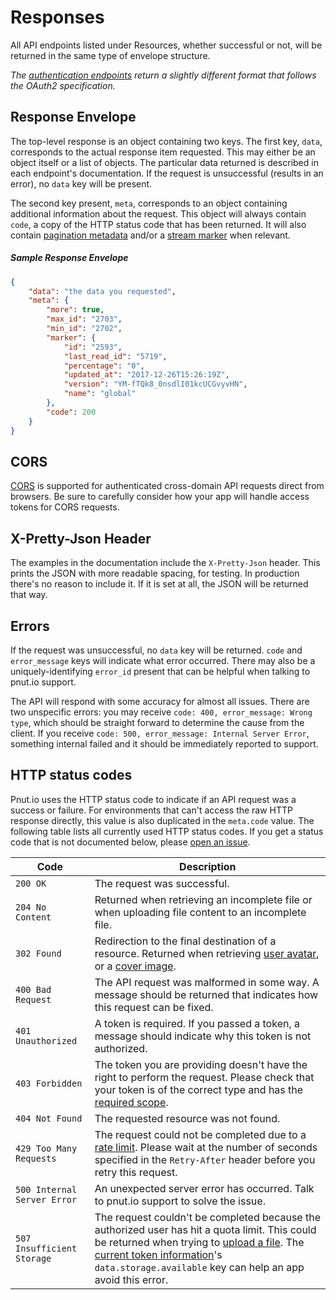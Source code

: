 # Responses

All API endpoints listed under Resources, whether successful or not, will be returned in the same type of envelope structure.

*The [authentication endpoints](../authentication/overview) return a slightly different format that follows the OAuth2 specification.*


## Response Envelope

The top-level response is an object containing two keys. The first key, `data`, corresponds to the actual response item requested. This may either be an object itself or a list of objects. The particular data returned is described in each endpoint's documentation. If the request is unsuccessful (results in an error), no `data` key will be present.

The second key present, `meta`, corresponds to an object containing additional information about the request. This object will always contain `code`, a copy of the HTTP status code that has been returned. It will also contain [pagination metadata](pagination) and/or a [stream marker](../resources/stream-marker) when relevant.

##### Sample Response Envelope
```json
{
    "data": "the data you requested",
    "meta": {
        "more": true,
        "max_id": "2703",
        "min_id": "2702",
        "marker": {
            "id": "2593",
            "last_read_id": "5719",
            "percentage": "0",
            "updated_at": "2017-12-26T15:26:19Z",
            "version": "YM-fTQk8_0nsdlI01kcUCGvyvHN",
            "name": "global"
        },
        "code": 200
    }
}
```


## CORS

[CORS](http://en.wikipedia.org/wiki/Cross-origin_resource_sharing) is supported for authenticated cross-domain API requests direct from browsers. Be sure to carefully consider how your app will handle access tokens for CORS requests.



## X-Pretty-Json Header

The examples in the documentation include the `X-Pretty-Json` header. This prints the JSON with more readable spacing, for testing. In production there's no reason to include it. If it is set at all, the JSON will be returned that way.



## Errors

If the request was unsuccessful, no `data` key will be returned. `code` and `error_message` keys will indicate what error occurred. There may also be a uniquely-identifying `error_id` present that can be helpful when talking to pnut.io support.

The API will respond with some accuracy for almost all issues. There are two unspecific errors: you may receive `code: 400, error_message: Wrong type`, which should be straight forward to determine the cause from the client. If you receive `code: 500, error_message: Internal Server Error`, something internal failed and it should be immediately reported to support.



## HTTP status codes

Pnut.io uses the HTTP status code to indicate if an API request was a success or failure. For environments that can't access the raw HTTP response directly, this value is also duplicated in the `meta.code` value. The following table lists all currently used HTTP status codes. If you get a status code that is not documented below, please [open an issue](https://github.com/pnut-api/api-spec/issues).

<table>
    <thead>
        <tr>
            <th>Code</th>
            <th>Description</th>
        </tr>
    </thead>
    <tbody>
        <tr>
            <td><code>200 OK</code></td>
            <td>The request was successful.</td>
        </tr>
        <tr>
            <td><code>204 No Content</code></td>
            <td>Returned when retrieving an incomplete file or when uploading file content to an incomplete file.</td>
        </tr>
        <tr>
            <td><code>302 Found</code></td>
            <td>Redirection to the final destination of a resource. Returned when retrieving <a href="../resources/users/profile#get-users-id-avatar">user avatar</a>, or a <a href="../resources/users/profile#get-users-id-cover">cover image</a>.</td>
        </tr>
        <tr>
            <td><code>400 Bad Request</code></td>
            <td>The API request was malformed in some way. A message should be returned that indicates how this request can be fixed.</td>
        </tr>
        <tr>
            <td><code>401 Unauthorized</code></td>
            <td>A token is required. If you passed a token, a message should indicate why this token is not authorized.</td>
        </tr>
        <tr>
            <td><code>403 Forbidden</code></td>
            <td>The token you are providing doesn't have the right to perform the request. Please check that your token is of the correct type and has the <a href="../authentication/scope">required scope</a>.</td>
        </tr>
        <tr>
            <td><code>404 Not Found</code></td>
            <td>The requested resource was not found.</td>
        </tr>
        <tr>
            <td><code>429 Too Many Requests</code></td>
            <td>The request could not be completed due to a <a href="rate-limits/">rate limit</a>. Please wait at the number of seconds specified in the <code>Retry-After</code> header before you retry this request.</td>
        </tr>
        <tr>
            <td><code>500 Internal Server Error</code></td>
            <td>An unexpected server error has occurred. Talk to pnut.io support to solve the issue.</td>
        </tr>
        <tr>
            <td><code>507 Insufficient Storage</code></td>
            <td>The request couldn't be completed because the authorized user has hit a quota limit. This could be returned when trying to <a href="../resources/files/lifecycle#post-files">upload a file</a>. The <a href="../resources/token#get-token">current token information</a>'s <code>data.storage.available</code> key can help an app avoid this error.</td>
        </tr>
    </tbody>
</table>
